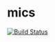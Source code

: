 mics
====

[![Build Status](https://travis-ci.org/unicefuganda/mics.png?branch=master)](https://travis-ci.org/unicefuganda/mics)
